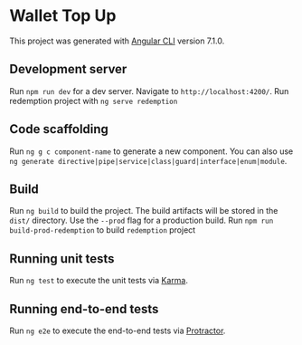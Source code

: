 # Wallet Top Up

This project was generated with [Angular CLI](https://github.com/angular/angular-cli) version 7.1.0.

## Development server

Run `npm run dev` for a dev server. Navigate to `http://localhost:4200/`.
Run redemption project with `ng serve redemption`

## Code scaffolding

Run `ng g c component-name` to generate a new component. You can also use `ng generate directive|pipe|service|class|guard|interface|enum|module`.

## Build

Run `ng build` to build the project. The build artifacts will be stored in the `dist/` directory. Use the `--prod` flag for a production build.
Run `npm run build-prod-redemption` to build `redemption` project

## Running unit tests

Run `ng test` to execute the unit tests via [Karma](https://karma-runner.github.io).

## Running end-to-end tests

Run `ng e2e` to execute the end-to-end tests via [Protractor](http://www.protractortest.org/).